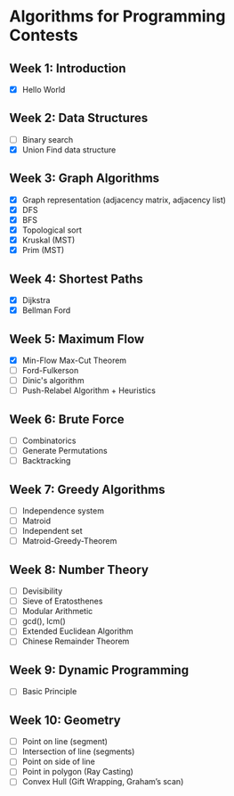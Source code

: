 # Algorithms for Programming Contests

## Week 1: Introduction
- [x] Hello World

## Week 2: Data Structures
- [ ] Binary search
- [x] Union Find data structure

## Week 3: Graph Algorithms
- [x] Graph representation (adjacency matrix, adjacency list)
- [x] DFS
- [x] BFS
- [x] Topological sort
- [x] Kruskal (MST)
- [x] Prim (MST)

## Week 4: Shortest Paths
- [x] Dijkstra
- [x] Bellman Ford

## Week 5: Maximum Flow
- [x] Min-Flow Max-Cut Theorem
- [ ] Ford-Fulkerson
- [ ] Dinic's algorithm
- [ ] Push-Relabel Algorithm + Heuristics

## Week 6: Brute Force
- [ ] Combinatorics
- [ ] Generate Permutations
- [ ] Backtracking

## Week 7: Greedy Algorithms
- [ ] Independence system
- [ ] Matroid
- [ ] Independent set
- [ ] Matroid-Greedy-Theorem

## Week 8: Number Theory
- [ ] Devisibility
- [ ] Sieve of Eratosthenes
- [ ] Modular Arithmetic
- [ ] gcd(), lcm()
- [ ] Extended Euclidean Algorithm
- [ ] Chinese Remainder Theorem

## Week 9: Dynamic Programming
- [ ] Basic Principle

## Week 10: Geometry
- [ ] Point on line (segment)
- [ ] Intersection of line (segments)
- [ ] Point on side of line
- [ ] Point in polygon (Ray Casting)
- [ ] Convex Hull (Gift Wrapping, Graham’s scan)

